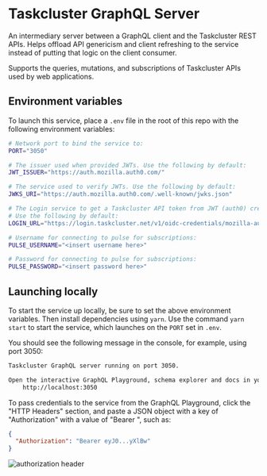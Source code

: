 # Taskcluster GraphQL Server

An intermediary server between a GraphQL client and the Taskcluster REST APIs.
Helps offload API genericism and client refreshing to the service instead of
putting that logic on the client consumer.

Supports the queries, mutations, and subscriptions of Taskcluster APIs used
by web applications.

## Environment variables

To launch this service, place a `.env` file in the root of this
repo with the following environment variables:

```sh
# Network port to bind the service to:
PORT="3050"

# The issuer used when provided JWTs. Use the following by default:
JWT_ISSUER="https://auth.mozilla.auth0.com/"

# The service used to verify JWTs. Use the following by default:
JWKS_URI="https://auth.mozilla.auth0.com/.well-known/jwks.json"

# The Login service to get a Taskcluster API token from JWT (auth0) credentials.
# Use the following by default:
LOGIN_URL="https://login.taskcluster.net/v1/oidc-credentials/mozilla-auth0"

# Username for connecting to pulse for subscriptions:
PULSE_USERNAME="<insert username here>"

# Password for connecting to pulse for subscriptions:
PULSE_PASSWORD="<insert password here>"
```

## Launching locally

To start the service up locally, be sure to set the above environment variables.
Then install dependencies using `yarn`. Use the command `yarn start` to start the
service, which launches on the `PORT` set in `.env`.

You should see the following message in the console, for example, using port 3050:

```bash
Taskcluster GraphQL server running on port 3050.

Open the interactive GraphQL Playground, schema explorer and docs in your browser at:
    http://localhost:3050
```

To pass credentials to the service from the GraphQL Playground, click the "HTTP Headers"
section, and paste a JSON object with a key of "Authorization" with a value of
"Bearer <auth0 access token>", such as:

```json
{
  "Authorization": "Bearer eyJ0...yXlBw"
}
```

![authorization header](https://cldup.com/XDpBc-qY5Q.png)
